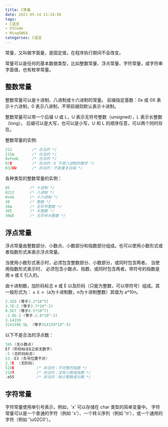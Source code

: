 ```yaml
---
title: C常量
date: 2021-05-14 11:24:58
tags:
- C语言
- VSCode
- MingGW64
categories: C语言
---
```


常量，又叫做字面量，是固定值，在程序执行期间不会改变。

常量可以是任何的基本数据类型，比如整数常量、浮点常量、字符常量，或字符串字面值，也有枚举常量。

## 整数常量

整数常量可以是十进制、八进制或十六进制的常量。
前缀指定基数：0x 或 0X 表示十六进制，0 表示八进制，不带前缀则默认表示十进制。

整数常量可以带一个后缀 U 或 L，U 表示无符号整数（unsigned），L 表示长整数（long）。
后缀可以是大写，也可以是小写，U 和 L 的顺序任意，可以两个同时存在。

整数常量的实例:

```c
212         /* 合法的 */
215u        /* 合法的 */
0xFeeL      /* 合法的 */
078         /* 非法的：8 不是八进制的数字 */
032UU       /* 非法的：不能重复后缀 */
```

各种类型的整数常量的实例：

```c
85         /* 十进制 */
0213       /* 八进制 */
0x4b       /* 十六进制 */
30         /* 整数 */
30u        /* 无符号整数 */
30l        /* 长整数 */
30ul       /* 无符号长整数 */
```

## 浮点常量

浮点常量由整数部分、小数点、小数部分和指数部分组成。也可以使用小数形式或者指数形式来表示浮点常量。

当使用小数形式表示时，必须包含整数部分、小数部分，或同时包含两者。
当使用指数形式表示时， 必须包含小数点、指数，或同时包含两者。带符号的指数是用 e 或 E 引入的。

由十进制数，加阶码标志 e 或 E 以及阶码（只能为整数，可以带符号）组成。其一般形式为：
`a E n`（a为十进制数，n为十进制整数）其值为 a*10n。

```c
2.1E5 (等于2.1*10^5)
3.7E-2 (等于3.7*10^-2)
0.5E7 (等于0.5*10^7)
-2.8E-2 (等于-2.8*10^-2)
3.14159 
314159E-5L  (等于314159*10^-5)
```

以下不是合法的浮点数：

```c
345 (无小数点)
E7 (阶码标志E之前无数字)
-5 (无阶码标志)
53.-E3 (负号位置不对)
2.7E  (无阶码)
510E          /* 非法的：不完整的指数 */
210f          /* 非法的：没有小数或指数 */
.e55          /* 非法的：缺少整数或分数 */
```

## 字符常量

字符常量使用单引号表示，例如，'x' 可以存储在 char 类型的简单变量中。
字符常量可以是一个普通的字符（例如 'x'）、一个转义序列（例如 '\t'），或一个通用的字符（例如 '\u02C0'）。












